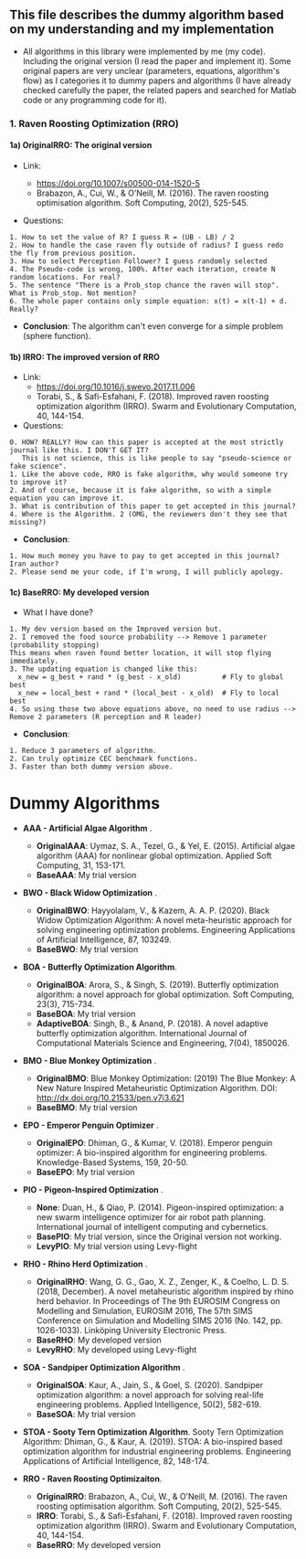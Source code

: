 ## This file describes the dummy algorithm based on my understanding and my implementation

* All algorithms in this library were implemented by me (my code). Including the original version (I read the paper and
  implement it). Some original papers are very unclear (parameters, equations, algorithm's flow) as I categories it to
  dummy papers and algorithms (I have already checked carefully the paper, the related papers and searched for Matlab
  code or any programming code for it).


### 1. Raven Roosting Optimization (RRO)

#### 1a) OriginalRRO: The original version 
* Link: 
  * https://doi.org/10.1007/s00500-014-1520-5
  * Brabazon, A., Cui, W., & O’Neill, M. (2016). The raven roosting optimisation algorithm. Soft Computing, 20(2),
    525-545.
    
* Questions: 
```code 
1. How to set the value of R? I guess R = (UB - LB) / 2
2. How to handle the case raven fly outside of radius? I guess redo the fly from previous position.
3. How to select Perception Follower? I guess randomly selected
4. The Pseudo-code is wrong, 100%. After each iteration, create N random locations. For real?
5. The sentence "There is a Prob_stop chance the raven will stop". What is Prob_stop. Not mention?
6. The whole paper contains only simple equation: x(t) = x(t-1) + d. Really? 
```

* **Conclusion**: The algorithm can't even converge for a simple problem (sphere function).

#### 1b) IRRO: The improved version of RRO 

* Link: 
  * https://doi.org/10.1016/j.swevo.2017.11.006
  * Torabi, S., & Safi-Esfahani, F. (2018). Improved raven roosting optimization algorithm (IRRO). Swarm and
    Evolutionary Computation, 40, 144-154.  
* Questions:

```code 
0. HOW? REALLY? How can this paper is accepted at the most strictly journal like this. I DON'T GET IT?
   This is not science, this is like people to say "pseudo-science or fake science".
1. Like the above code, RRO is fake algorithm, why would someone try to improve it?
2. And of course, because it is fake algorithm, so with a simple equation you can improve it.
3. What is contribution of this paper to get accepted in this journal?
4. Where is the Algorithm. 2 (OMG, the reviewers don't they see that missing?)
```

* **Conclusion**: 

```code 
1. How much money you have to pay to get accepted in this journal? Iran author?
2. Please send me your code, if I'm wrong, I will publicly apology.
```

#### 1c) BaseRRO: My developed version

* What I have done?

```code 
1. My dev version based on the Improved version but.
2. I removed the food source probability --> Remove 1 parameter (probability stopping)
This means when raven found better location, it will stop flying immediately.
3. The updating equation is changed like this:
  x_new = g_best + rand * (g_best - x_old)          # Fly to global best
  x_new = local_best + rand * (local_best - x_old)  # Fly to local best
4. So using those two above equations above, no need to use radius --> Remove 2 parameters (R perception and R leader)        
```

* **Conclusion**:

```code 
1. Reduce 3 parameters of algorithm.
2. Can truly optimize CEC benchmark functions.
3. Faster than both dummy version above.
```



# Dummy Algorithms


* **AAA - Artificial Algae Algorithm** . 
  * **OriginalAAA**: Uymaz, S. A., Tezel, G., & Yel, E. (2015). Artificial algae algorithm (AAA) for nonlinear global optimization. Applied Soft Computing, 31, 153-171.
  * **BaseAAA**: My trial version

* **BWO - Black Widow Optimization** . 
  * **OriginalBWO**: Hayyolalam, V., & Kazem, A. A. P. (2020). Black Widow Optimization Algorithm: A novel meta-heuristic approach for solving engineering optimization problems. Engineering Applications of Artificial Intelligence, 87, 103249.
  * **BaseBWO**: My trial version

* **BOA - Butterfly Optimization Algorithm**. 
  * **OriginalBOA**: Arora, S., & Singh, S. (2019). Butterfly optimization algorithm: a novel approach for global optimization. Soft Computing, 23(3), 715-734.
  * **BaseBOA**: My trial version
  * **AdaptiveBOA**: Singh, B., & Anand, P. (2018). A novel adaptive butterfly optimization algorithm. International Journal of Computational Materials Science and Engineering, 7(04), 1850026.

* **BMO - Blue Monkey Optimization** . 
  * **OriginalBMO**: Blue Monkey Optimization: (2019) The Blue Monkey: A New Nature Inspired Metaheuristic Optimization Algorithm. DOI: http://dx.doi.org/10.21533/pen.v7i3.621
  * **BaseBMO**: My trial version

* **EPO - Emperor Penguin Optimizer** . 
  * **OriginalEPO**: Dhiman, G., & Kumar, V. (2018). Emperor penguin optimizer: A bio-inspired algorithm for engineering problems. Knowledge-Based Systems, 159, 20-50.
  * **BaseEPO**: My trial version

* **PIO - Pigeon-Inspired Optimization** . 
  * **None**: Duan, H., & Qiao, P. (2014). Pigeon-inspired optimization: a new swarm intelligence optimizer for air robot path planning. International journal of intelligent computing and cybernetics.
  * **BasePIO**: My trial version, since the Original version not working.
  * **LevyPIO**: My trial version using Levy-flight

* **RHO - Rhino Herd Optimization** . 
  * **OriginalRHO**: Wang, G. G., Gao, X. Z., Zenger, K., & Coelho, L. D. S. (2018, December). A novel metaheuristic algorithm inspired by rhino herd behavior. In Proceedings of The 9th EUROSIM Congress on Modelling and Simulation, EUROSIM 2016, The 57th SIMS Conference on Simulation and Modelling SIMS 2016 (No. 142, pp. 1026-1033). Linköping University Electronic Press.
  * **BaseRHO**: My developed version
  * **LevyRHO**: My developed using Levy-flight

* **SOA - Sandpiper Optimization Algorithm** . 
  * **OriginalSOA**: Kaur, A., Jain, S., & Goel, S. (2020). Sandpiper optimization algorithm: a novel approach for solving real-life engineering problems. Applied Intelligence, 50(2), 582-619.
  * **BaseSOA**: My trial version

* **STOA - Sooty Tern Optimization Algorithm**. Sooty Tern Optimization Algorithm: Dhiman, G., & Kaur, A. (2019). STOA: A bio-inspired based optimization algorithm for industrial engineering problems. Engineering Applications of Artificial Intelligence, 82, 148-174.

* **RRO - Raven Roosting Optimizaiton**. 
  * **OriginalRRO**: Brabazon, A., Cui, W., & O’Neill, M. (2016). The raven roosting optimisation algorithm. Soft Computing, 20(2), 525-545.
  * **IRRO**: Torabi, S., & Safi-Esfahani, F. (2018). Improved raven roosting optimization algorithm (IRRO). Swarm and Evolutionary Computation, 40, 144-154.
  * **BaseRRO**: My developed version

